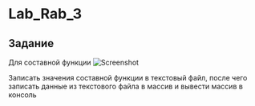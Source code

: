 # Lab_Rab_3
## Задание
Для составной функции 
![Screenshot](https://github.com/alex-nikolaev22/Lab_Rab_3/assets/144359972/00f42607-5c3c-424d-a718-9a8582d7c5e4)

Записать значения составной функции в текстовый файл, после чего записать данные из текстового файла в массив и вывести массив в консоль
